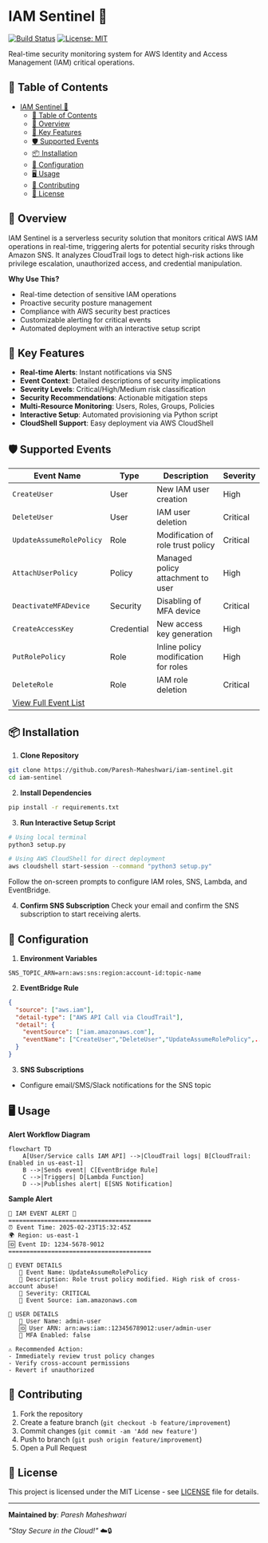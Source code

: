 # IAM Sentinel 🔐
[![Build Status](https://img.shields.io/badge/python-3.13+-blue.svg)](https://www.python.org/) 
[![License: MIT](https://img.shields.io/badge/License-MIT-yellow.svg)](https://opensource.org/licenses/MIT)

Real-time security monitoring system for AWS Identity and Access Management (IAM) critical operations.

## 📖 Table of Contents
- [IAM Sentinel 🔐](#iam-sentinel-)
  - [📖 Table of Contents](#-table-of-contents)
  - [🌟 Overview](#-overview)
  - [🚀 Key Features](#-key-features)
  - [🛡️ Supported Events](#️-supported-events)
  - [📦 Installation](#-installation)
  - [🔧 Configuration](#-configuration)
  - [🖥️ Usage](#️-usage)
  - [🤝 Contributing](#-contributing)
  - [📄 License](#-license)

## 🌟 Overview
IAM Sentinel is a serverless security solution that monitors critical AWS IAM operations in real-time, triggering alerts for potential security risks through Amazon SNS. It analyzes CloudTrail logs to detect high-risk actions like privilege escalation, unauthorized access, and credential manipulation.

**Why Use This?**
- Real-time detection of sensitive IAM operations
- Proactive security posture management
- Compliance with AWS security best practices
- Customizable alerting for critical events
- Automated deployment with an interactive setup script

## 🚀 Key Features
- **Real-time Alerts**: Instant notifications via SNS
- **Event Context**: Detailed descriptions of security implications
- **Severity Levels**: Critical/High/Medium risk classification
- **Security Recommendations**: Actionable mitigation steps
- **Multi-Resource Monitoring**: Users, Roles, Groups, Policies
- **Interactive Setup**: Automated provisioning via Python script
- **CloudShell Support**: Easy deployment via AWS CloudShell

## 🛡️ Supported Events
| Event Name                   | Type        | Description                                  | Severity  |
|------------------------------|-------------|----------------------------------------------|-----------|
| `CreateUser`                 | User        | New IAM user creation                        | High      |
| `DeleteUser`                 | User        | IAM user deletion                            | Critical  |
| `UpdateAssumeRolePolicy`     | Role        | Modification of role trust policy            | Critical  |
| `AttachUserPolicy`           | Policy      | Managed policy attachment to user            | High      |
| `DeactivateMFADevice`        | Security    | Disabling of MFA device                      | Critical  |
| `CreateAccessKey`            | Credential  | New access key generation                    | High      |
| `PutRolePolicy`              | Role        | Inline policy modification for roles         | High      |
| `DeleteRole`                 | Role        | IAM role deletion                            | Critical  |
| [View Full Event List](SUPPORTED_EVENTS.md) | | | |

## 📦 Installation
1. **Clone Repository**
```bash
git clone https://github.com/Paresh-Maheshwari/iam-sentinel.git
cd iam-sentinel
```

2. **Install Dependencies**
```bash
pip install -r requirements.txt
```

3. **Run Interactive Setup Script**
```bash
# Using local terminal
python3 setup.py

# Using AWS CloudShell for direct deployment
aws cloudshell start-session --command "python3 setup.py"
```
Follow the on-screen prompts to configure IAM roles, SNS, Lambda, and EventBridge.

4. **Confirm SNS Subscription**
Check your email and confirm the SNS subscription to start receiving alerts.

## 🔧 Configuration
1. **Environment Variables**
```env
SNS_TOPIC_ARN=arn:aws:sns:region:account-id:topic-name
```

2. **EventBridge Rule**
```json
{
  "source": ["aws.iam"],
  "detail-type": ["AWS API Call via CloudTrail"],
  "detail": {
    "eventSource": ["iam.amazonaws.com"],
    "eventName": ["CreateUser","DeleteUser","UpdateAssumeRolePolicy",...]
  }
}
```

3. **SNS Subscriptions**
- Configure email/SMS/Slack notifications for the SNS topic

## 🖥️ Usage
**Alert Workflow Diagram**

```mermaid
flowchart TD
    A[User/Service calls IAM API] -->|CloudTrail logs| B[CloudTrail: Enabled in us-east-1]
    B -->|Sends event| C[EventBridge Rule]
    C -->|Triggers| D[Lambda Function]
    D -->|Publishes alert| E[SNS Notification]

```

**Sample Alert**
```
🚨 IAM EVENT ALERT 🚨
========================================
⏰ Event Time: 2025-02-23T15:32:45Z
🌍 Region: us-east-1
🆔 Event ID: 1234-5678-9012
========================================

🔹 EVENT DETAILS
   🔧 Event Name: UpdateAssumeRolePolicy
   📖 Description: Role trust policy modified. High risk of cross-account abuse!
   🚩 Severity: CRITICAL
   📡 Event Source: iam.amazonaws.com

🔹 USER DETAILS
   👤 User Name: admin-user
   🆔 User ARN: arn:aws:iam::123456789012:user/admin-user
   🔐 MFA Enabled: false

⚠️ Recommended Action:
- Immediately review trust policy changes
- Verify cross-account permissions
- Revert if unauthorized
```

## 🤝 Contributing
1. Fork the repository
2. Create a feature branch (`git checkout -b feature/improvement`)
3. Commit changes (`git commit -am 'Add new feature'`)
4. Push to branch (`git push origin feature/improvement`)
5. Open a Pull Request

## 📄 License
This project is licensed under the MIT License - see [LICENSE](LICENSE) file for details.

---
**Maintained by**: *Paresh Maheshwari*

*\"Stay Secure in the Cloud!\"* ☁️🔒
